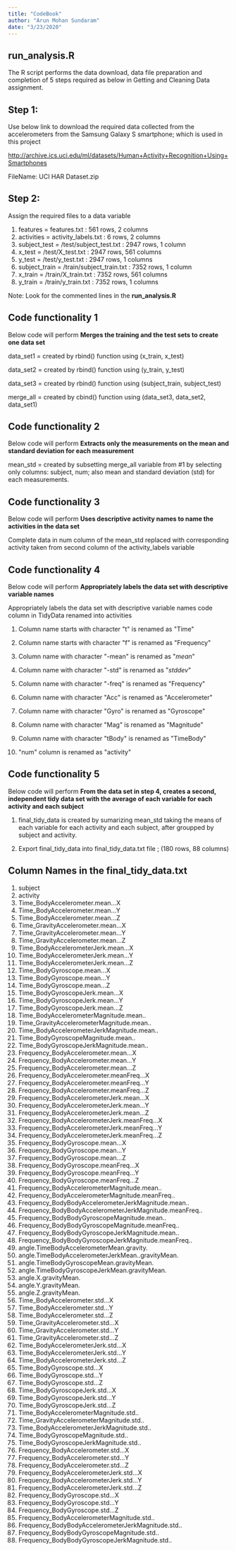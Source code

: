 ```yaml
---
title: "CodeBook"
author: "Arun Mohan Sundaram"
date: "3/23/2020"
---
```


## run_analysis.R

The R script performs the data download, data file preparation and completion of 5 steps required as below in Getting and Cleaning Data assignment.

## Step 1:

Use below link to download the required data collected from the accelerometers from the Samsung Galaxy S smartphone; which is used in this project


<http://archive.ics.uci.edu/ml/datasets/Human+Activity+Recognition+Using+Smartphones>


FileName: UCI HAR Dataset.zip

## Step 2:

Assign the required files to a data variable

1. features = features.txt : 561 rows, 2 columns
2. activities = activity_labels.txt : 6 rows, 2 columns
3. subject_test = /test/subject_test.txt : 2947 rows, 1 column
4. x_test = /test/X_test.txt : 2947 rows, 561 columns
5. y_test = /test/y_test.txt : 2947 rows, 1 columns
6. subject_train = /train/subject_train.txt : 7352 rows, 1 column
7. x_train = /train/X_train.txt : 7352 rows, 561 columns
8. y_train = /train/y_train.txt : 7352 rows, 1 columns


Note: Look for the commented lines in the **run_analysis.R**


## Code functionality 1

Below code will perform **Merges the training and the test sets to create one data set**

data_set1 = created by rbind() function using (x_train, x_test)

data_set2 = created by rbind() function using (y_train, y_test)

data_set3 = created by rbind() function using (subject_train, subject_test)

merge_all = created by cbind() function using (data_set3, data_set2, data_set1)


## Code functionality 2

Below code will perform **Extracts only the measurements on the mean and standard deviation for each measurement**


mean_std = created by subsetting merge_all variable from #1 by selecting only columns: subject, num; also mean and standard deviation (std) for each measurements.



## Code functionality 3

Below code will perform **Uses descriptive activity names to name the activities in the data set**


Complete data in num column of the mean_std replaced with corresponding activity taken from second column of the activity_labels variable


## Code functionality 4

Below code will perform **Appropriately labels the data set with descriptive variable names**

Appropriately labels the data set with descriptive variable names
code column in TidyData renamed into activities

1) Column name starts with character "t" is renamed as "Time"

2) Column name starts with character "f" is renamed as "Frequency"

3) Column name with character "-mean" is renamed as "_mean_"

4) Column name with character "-std" is renamed as "_stddev_"

5) Column name with character "-freq" is renamed as "Frequency"

6) Column name with character "Acc" is renamed as "Accelerometer"

7) Column name with character "Gyro" is renamed as "Gyroscope"

8) Column name with character "Mag" is renamed as "Magnitude"

9) Column name with character "tBody" is renamed as "TimeBody"

10) "num" column is renamed as "activity"


## Code functionality 5

Below code will perform **From the data set in step 4, creates a second, independent tidy data set with the average of each variable for each activity and each subject**


1) final_tidy_data is created by sumarizing mean_std taking the means of each variable for each activity and each subject, after groupped by subject and activity.

2) Export final_tidy_data into final_tidy_data.txt file ; (180 rows, 88 columns)


## Column Names in the final_tidy_data.txt

1.	subject
2.	activity
3.	Time_BodyAccelerometer.mean...X
4.	Time_BodyAccelerometer.mean...Y
5.	Time_BodyAccelerometer.mean...Z
6.	Time_GravityAccelerometer.mean...X
7.	Time_GravityAccelerometer.mean...Y
8.	Time_GravityAccelerometer.mean...Z
9.	Time_BodyAccelerometerJerk.mean...X
10.	Time_BodyAccelerometerJerk.mean...Y
11.	Time_BodyAccelerometerJerk.mean...Z
12.	Time_BodyGyroscope.mean...X
13.	Time_BodyGyroscope.mean...Y
14.	Time_BodyGyroscope.mean...Z
15.	Time_BodyGyroscopeJerk.mean...X
16.	Time_BodyGyroscopeJerk.mean...Y
17.	Time_BodyGyroscopeJerk.mean...Z
18.	Time_BodyAccelerometerMagnitude.mean..
19.	Time_GravityAccelerometerMagnitude.mean..
20.	Time_BodyAccelerometerJerkMagnitude.mean..
21.	Time_BodyGyroscopeMagnitude.mean..
22.	Time_BodyGyroscopeJerkMagnitude.mean..
23.	Frequency_BodyAccelerometer.mean...X
24.	Frequency_BodyAccelerometer.mean...Y
25.	Frequency_BodyAccelerometer.mean...Z
26.	Frequency_BodyAccelerometer.meanFreq...X
27.	Frequency_BodyAccelerometer.meanFreq...Y
28.	Frequency_BodyAccelerometer.meanFreq...Z
29.	Frequency_BodyAccelerometerJerk.mean...X
30.	Frequency_BodyAccelerometerJerk.mean...Y
31.	Frequency_BodyAccelerometerJerk.mean...Z
32.	Frequency_BodyAccelerometerJerk.meanFreq...X
33.	Frequency_BodyAccelerometerJerk.meanFreq...Y
34.	Frequency_BodyAccelerometerJerk.meanFreq...Z
35.	Frequency_BodyGyroscope.mean...X
36.	Frequency_BodyGyroscope.mean...Y
37.	Frequency_BodyGyroscope.mean...Z
38.	Frequency_BodyGyroscope.meanFreq...X
39.	Frequency_BodyGyroscope.meanFreq...Y
40.	Frequency_BodyGyroscope.meanFreq...Z
41.	Frequency_BodyAccelerometerMagnitude.mean..
42.	Frequency_BodyAccelerometerMagnitude.meanFreq..
43.	Frequency_BodyBodyAccelerometerJerkMagnitude.mean..
44.	Frequency_BodyBodyAccelerometerJerkMagnitude.meanFreq..
45.	Frequency_BodyBodyGyroscopeMagnitude.mean..
46.	Frequency_BodyBodyGyroscopeMagnitude.meanFreq..
47.	Frequency_BodyBodyGyroscopeJerkMagnitude.mean..
48.	Frequency_BodyBodyGyroscopeJerkMagnitude.meanFreq..
49.	angle.TimeBodyAccelerometerMean.gravity.
50.	angle.TimeBodyAccelerometerJerkMean..gravityMean.
51.	angle.TimeBodyGyroscopeMean.gravityMean.
52.	angle.TimeBodyGyroscopeJerkMean.gravityMean.
53.	angle.X.gravityMean.
54.	angle.Y.gravityMean.
55.	angle.Z.gravityMean.
56.	Time_BodyAccelerometer.std...X
57.	Time_BodyAccelerometer.std...Y
58.	Time_BodyAccelerometer.std...Z
59.	Time_GravityAccelerometer.std...X
60.	Time_GravityAccelerometer.std...Y
61.	Time_GravityAccelerometer.std...Z
62.	Time_BodyAccelerometerJerk.std...X
63.	Time_BodyAccelerometerJerk.std...Y
64.	Time_BodyAccelerometerJerk.std...Z
65.	Time_BodyGyroscope.std...X
66.	Time_BodyGyroscope.std...Y
67.	Time_BodyGyroscope.std...Z
68.	Time_BodyGyroscopeJerk.std...X
69.	Time_BodyGyroscopeJerk.std...Y
70.	Time_BodyGyroscopeJerk.std...Z
71.	Time_BodyAccelerometerMagnitude.std..
72.	Time_GravityAccelerometerMagnitude.std..
73.	Time_BodyAccelerometerJerkMagnitude.std..
74.	Time_BodyGyroscopeMagnitude.std..
75.	Time_BodyGyroscopeJerkMagnitude.std..
76.	Frequency_BodyAccelerometer.std...X
77.	Frequency_BodyAccelerometer.std...Y
78.	Frequency_BodyAccelerometer.std...Z
79.	Frequency_BodyAccelerometerJerk.std...X
80.	Frequency_BodyAccelerometerJerk.std...Y
81.	Frequency_BodyAccelerometerJerk.std...Z
82.	Frequency_BodyGyroscope.std...X
83.	Frequency_BodyGyroscope.std...Y
84.	Frequency_BodyGyroscope.std...Z
85.	Frequency_BodyAccelerometerMagnitude.std..
86.	Frequency_BodyBodyAccelerometerJerkMagnitude.std..
87.	Frequency_BodyBodyGyroscopeMagnitude.std..
88.	Frequency_BodyBodyGyroscopeJerkMagnitude.std..


